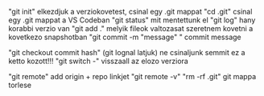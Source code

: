 "git init" elkezdjuk a verziokovetest, csinal egy .git mappat
"cd .git" csinal egy .git mappat a VS Codeban
"git status" mit mentettunk el
"git log" hany korabbi verzio van
"git add ." melyik fileok valtozasat szeretnem kovetni a kovetkezo snapshotban
"git commit -m "message" " commit message

"git checkout commit hash" (git lognal latjuk) ne csinaljunk semmit ez a ketto kozott!!!
"git switch -" visszaall az elozo verziora

"git remote" add origin + repo linkjet
"git remote -v"
"rm -rf .git" git mappa torlese